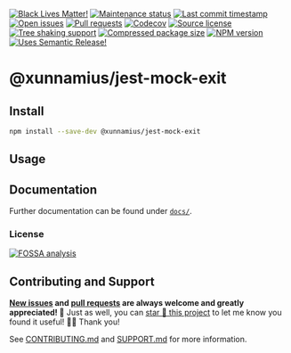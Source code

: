 <!-- prettier-ignore-start -->

<!-- badges-start -->

[![Black Lives Matter!][badge-blm]][link-blm]
[![Maintenance status][badge-maintenance]][link-repo]
[![Last commit timestamp][badge-last-commit]][link-repo]
[![Open issues][badge-issues]][link-issues]
[![Pull requests][badge-pulls]][link-pulls]
[![Codecov][badge-codecov]][link-codecov]
[![Source license][badge-license]][link-license]
[![Tree shaking support][badge-tree-shaking]][link-bundlephobia]
[![Compressed package size][badge-size]][link-bundlephobia]
[![NPM version][badge-npm]][link-npm]
[![Uses Semantic Release!][badge-semantic-release]][link-semantic-release]

<!-- badges-end -->

<!-- prettier-ignore-end -->

# @xunnamius/jest-mock-exit

<!-- TODO -->

## Install

```bash
npm install --save-dev @xunnamius/jest-mock-exit
```

## Usage

<!-- TODO -->

## Documentation

Further documentation can be found under [`docs/`][docs].

### License

[![FOSSA analysis][badge-fossa]][link-fossa]

## Contributing and Support

**[New issues][choose-new-issue] and [pull requests][pr-compare] are always
welcome and greatly appreciated! 🤩** Just as well, you can [star 🌟 this
project][link-repo] to let me know you found it useful! ✊🏿 Thank you!

See [CONTRIBUTING.md][contributing] and [SUPPORT.md][support] for more
information.

[badge-blm]: https://api.ergodark.com/badges/blm 'Join the movement!'
[link-blm]: https://secure.actblue.com/donate/ms_blm_homepage_2019
[badge-maintenance]:
  https://img.shields.io/maintenance/active/2022
  'Is this package maintained?'
[link-repo]: https://github.com/xunnamius/jest-utils
[badge-last-commit]:
  https://img.shields.io/github/last-commit/xunnamius/jest-utils
  'Latest commit timestamp'
[badge-issues]:
  https://img.shields.io/github/issues/Xunnamius/jest-utils
  'Open issues'
[link-issues]: https://github.com/Xunnamius/jest-utils/issues?q=
[badge-pulls]:
  https://img.shields.io/github/issues-pr/xunnamius/jest-utils
  'Open pull requests'
[link-pulls]: https://github.com/xunnamius/jest-utils/pulls
[badge-codecov]:
  https://codecov.io/gh/Xunnamius/jest-utils/branch/main/graph/badge.svg?token=HWRIOBAAPW
  'Is this package well-tested?'
[link-codecov]: https://codecov.io/gh/Xunnamius/jest-utils
[badge-license]:
  https://img.shields.io/npm/l/@xunnamius/jest-mock-exit
  "This package's source license"
[link-license]: https://github.com/Xunnamius/jest-utils/blob/main/LICENSE
[badge-fossa]:
  https://app.fossa.com/api/projects/custom%2B27276%2Fgit%40github.com%3AXunnamius%2Fjest-utils.git.svg?type=large
  "Analysis of this package's license obligations"
[link-fossa]:
  https://app.fossa.com/projects/custom+27276%2Fgit@github.com:Xunnamius%2Fjest-utils.git
[badge-npm]:
  https://api.ergodark.com/badges/npm-pkg-version/@xunnamius/jest-mock-exit
  'Install this package using npm or yarn!'
[link-npm]: https://www.npmjs.com/package/@xunnamius/jest-mock-exit
[badge-semantic-release]:
  https://img.shields.io/badge/%20%20%F0%9F%93%A6%F0%9F%9A%80-semantic--release-e10079.svg
  'This repo practices continuous integration and deployment!'
[link-semantic-release]: https://github.com/semantic-release/semantic-release
[badge-size]: https://badgen.net/bundlephobia/minzip/@xunnamius/jest-mock-exit
[badge-tree-shaking]:
  https://badgen.net/bundlephobia/tree-shaking/@xunnamius/jest-mock-exit
  'Is this package optimized for Webpack?'
[link-bundlephobia]:
  https://bundlephobia.com/result?p=@xunnamius/jest-mock-exit
  'Package size (minified and gzipped)'
[package-json]: package.json
[docs]: docs
[choose-new-issue]: https://github.com/xunnamius/jest-utils/issues/new/choose
[pr-compare]: https://github.com/xunnamius/jest-utils/compare
[contributing]: /CONTRIBUTING.md
[support]: /.github/SUPPORT.md
